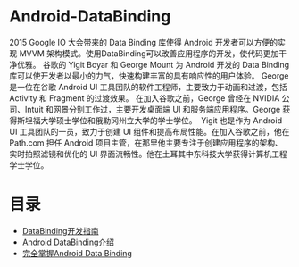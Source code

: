 # Android-DataBinding
2015 Google IO 大会带来的 Data Binding 库使得 Android 开发者可以方便的实现 MVVM 架构模式。使用DataBinding可以改善应用程序的开发，使代码更加干净优雅。
谷歌的 Yigit Boyar 和 George Mount 为 Android 开发的 Data Binding 库可以使开发者以最小的力气，快速构建丰富的具有响应性的用户体验。
George 是一位在谷歌 Android UI 工具团队的软件工程师，主要致力于动画和过渡，包括 Activity 和 Fragment 的过渡效果。 在加入谷歌之前，George 曾经在 NVIDIA 公司、Intuit 和网景分别工作过，主要开发桌面端 UI 和服务端应用程序。George 获得斯坦福大学硕士学位和俄勒冈州立大学的学士学位。
 Yigit 也是作为 Android UI 工具团队的一员，致力于创建 UI 组件和提高布局性能。在加入谷歌之前，他在 Path.com 担任 Android 项目主管，在那里他主要专注于创建应用程序的架构、实时拍照滤镜和优化的 UI 界面流畅性。他在土耳其中东科技大学获得计算机工程学士学位。

# **目录**

- [DataBinding开发指南](https://segmentfault.com/a/1190000002876984)
- [ Android DataBinding介绍](http://blog.csdn.net/fancylovejava/article/details/50821616)
- [完全掌握Android Data Binding](http://jcodecraeer.com/a/anzhuokaifa/androidkaifa/2015/0603/2992.html)
